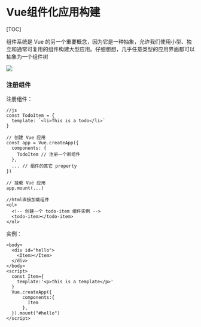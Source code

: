 # Vue组件化应用构建



[TOC]

组件系统是 Vue 的另一个重要概念，因为它是一种抽象，允许我们使用小型、独立和通常可复用的组件构建大型应用。仔细想想，几乎任意类型的应用界面都可以抽象为一个组件树

![](D:\VsCodeWorkSpace\LearningRecord\前端学习记录\笔记\src\vue组件树.png)

### 注册组件

注册组件：

```
//js
const TodoItem = {
  template: `<li>This is a todo</li>`
}

// 创建 Vue 应用
const app = Vue.createApp({
  components: {
    TodoItem // 注册一个新组件
  },
  ... // 组件的其它 property
})

// 挂载 Vue 应用
app.mount(...)

//html直接加载组件
<ol>
  <!-- 创建一个 todo-item 组件实例 -->
  <todo-item></todo-item>
</ol>
```

实例：

```
<body>
  <div id="hello">
    <Item></Item>
  </div>
</body>
<script>
  const Item={
    template:'<p>this is a template</p>'
  }
  Vue.createApp({
      components:{
        Item
      },
  }).mount("#hello")
</script>
```


